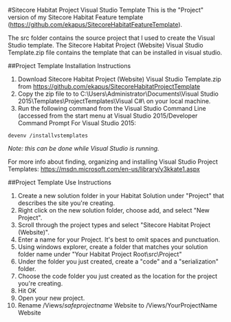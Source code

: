 #Sitecore Habitat Project Visual Studio Template
This is the "Project" version of my Sitecore Habitat Feature template (https://github.com/ekapus/SitecoreHabitatFeatureTemplate).

The src folder contains the source project that I used to create the Visual Studio template. The Sitecore Habitat Project (Website) Visual Studio Template.zip file contains the template that can be installed in visual studio.

##Project Template Installation Instructions

1. Download Sitecore Habitat Project (Website) Visual Studio Template.zip from https://github.com/ekapus/SitecoreHabitatProjectTemplate
1. Copy the zip file to to C:\Users\Administrator\Documents\Visual Studio 2015\Templates\ProjectTemplates\Visual C#\ on your local machine.
1. Run the following command from the Visual Studio Command Line (accessed from the start menu at Visual Studio 2015/Developer Command Prompt For Visual Studio 2015:
```
devenv /installvstemplates
```
_Note: this can be done while Visual Studio is running._

For more info about finding, organizing and installing Visual Studio Project Templates: https://msdn.microsoft.com/en-us/library/y3kkate1.aspx

##Project Template Use Instructions

1. Create a new solution folder in your Habitat Solution under "Project" that describes the site you're creating.
1. Right click on the new solution folder, choose add, and select "New Project".
1. Scroll through the project types and select "Sitecore Habitat Project (Website)".
1. Enter a name for your Project. It's best to omit spaces and punctuation.
1. Using windows explorer, create a folder that matches your solution folder name under "Your Habitat Project Root\src\Project"
1. Under the folder you just created, create a "code" and a "serialization" folder.
1. Choose the code folder you just created as the location for the project you're creating.
1. Hit OK
1. Open your new project.
1. Rename /Views/$safeprojectname$ Website to /Views/YourProjectName Website
